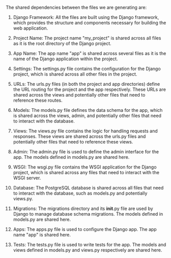 The shared dependencies between the files we are generating are:

1. Django Framework: All the files are built using the Django framework, which provides the structure and components necessary for building the web application.

2. Project Name: The project name "my_project" is shared across all files as it is the root directory of the Django project.

3. App Name: The app name "app" is shared across several files as it is the name of the Django application within the project.

4. Settings: The settings.py file contains the configuration for the Django project, which is shared across all other files in the project.

5. URLs: The urls.py files (in both the project and app directories) define the URL routing for the project and the app respectively. These URLs are shared across the views and potentially other files that need to reference these routes.

6. Models: The models.py file defines the data schema for the app, which is shared across the views, admin, and potentially other files that need to interact with the database.

7. Views: The views.py file contains the logic for handling requests and responses. These views are shared across the urls.py files and potentially other files that need to reference these views.

8. Admin: The admin.py file is used to define the admin interface for the app. The models defined in models.py are shared here.

9. WSGI: The wsgi.py file contains the WSGI application for the Django project, which is shared across any files that need to interact with the WSGI server.

10. Database: The PostgreSQL database is shared across all files that need to interact with the database, such as models.py and potentially views.py.

11. Migrations: The migrations directory and its __init__.py file are used by Django to manage database schema migrations. The models defined in models.py are shared here.

12. Apps: The apps.py file is used to configure the Django app. The app name "app" is shared here.

13. Tests: The tests.py file is used to write tests for the app. The models and views defined in models.py and views.py respectively are shared here.